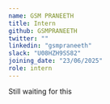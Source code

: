 ```yaml
---
name: GSM PRANEETH
title: Intern
github: GSMPRANEETH
twitter: ""
linkedin: "gsmpraneeth"
slack: "U08HZH9SS82"
joining_date: "23/06/2025"
role: intern
---
```


Still waiting for this
